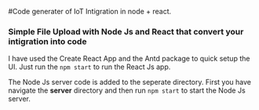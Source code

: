 #Code generater of IoT Intigration in node + react.

### Simple File Upload with Node Js and React that convert your intigration into code 
I have used the Create React App and the Antd package to quick setup the UI.
Just run the ```npm start``` to run the React Js app.

The Node Js server code is added to the seperate directory. First you have navigate the **server** directory and then run ```npm start``` to start the Node Js server.
